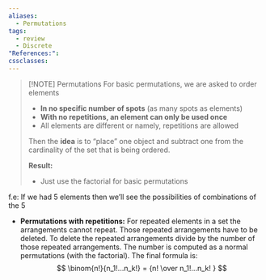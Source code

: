 ```yaml
---
aliases:
  - Permutations
tags:
  - review
  - Discrete
"References:": 
cssclasses:
---
```


> [!NOTE] Permutations
> For basic permutations, we are asked to order elements 
> + **In no specific number of spots** (as many spots as elements)
> + **With no repetitions, an element can only be used once**
> + All elements are different or namely, repetitions are allowed
> 
> Then the **idea** is to “place” one object and subtract one from the cardinality of the set that is being ordered. 
> 
> **Result:**
> + Just use the factorial for basic permutations

f.e: 
	If we had 5 elements then we’ll see the possibilities of combinations of the 5 


+ **Permutations with repetitions:** For repeated elements in a set the arrangements cannot repeat. Those repeated arrangements have to be deleted. 
  To delete the repeated arrangements divide by the number of those repeated arrangements. The number is computed as a normal permutations (with the factorial). The final formula is: 
$$
  \binom{n!}{n_1!...n_k!} = {n! \over n_1!...n_k! }
$$

